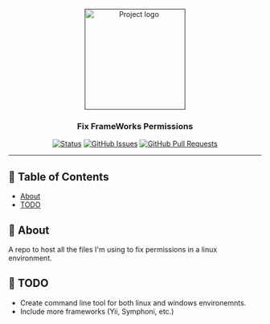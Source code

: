 <p align="center">
  <a href="" rel="noopener">
 <img width=200px height=200px src="https://i.imgur.com/6wj0hh6.jpg" alt="Project logo"></a>
</p>

<h3 align="center">Fix FrameWorks Permissions</h3>

<div align="center">

[![Status](https://img.shields.io/badge/status-active-success.svg)]()
[![GitHub Issues](https://img.shields.io/github/issues/kylelobo/The-Documentation-Compendium.svg)](https://github.com/MohAnghabo/fix-frameworks-permissions/issues)
[![GitHub Pull Requests](https://img.shields.io/github/issues-pr/kylelobo/The-Documentation-Compendium.svg)](https://github.com/MohAnghabo/fix-frameworks-permissions/pulls)

</div>

---

## 📝 Table of Contents

- [About](#about)
- [TODO](#TODO.md)

## 🧐 About <a name = "about"></a>

A repo to host all the files I'm using to fix permissions in a linux environment.

## 🚀 TODO <a name = "TODO"></a>

- Create command line tool for both linux and windows environemnts.
- Include more frameworks (Yii, Symphoni, etc.)
